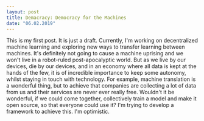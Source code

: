 ```yaml
---
layout: post
title: Demacracy: Democracy for the Machines
date: "06.02.2019"
---
```


This is my first post. It is just a draft. Currently, I'm working on decentralized machine learning and exploring new ways to transfer learning between machines. It's definitely not going to cause a machine uprising and we won't live in a robot-ruled post-apocalyptic world. But as we live by our devices, die by our devices, and in an economy where all data is kept at the hands of the few, it is of incredible importance to keep some autonomy, whilst staying in touch with technology. For example, machine translation is a wonderful thing, but to achieve that companies are collecting a lot of data from us and their services are never ever really free. Wouldn't it be wonderful, if we could come together, collectively train a model and make it open source, so that everyone could use it? I'm trying to develop a framework to achieve this. I'm optimistic.
